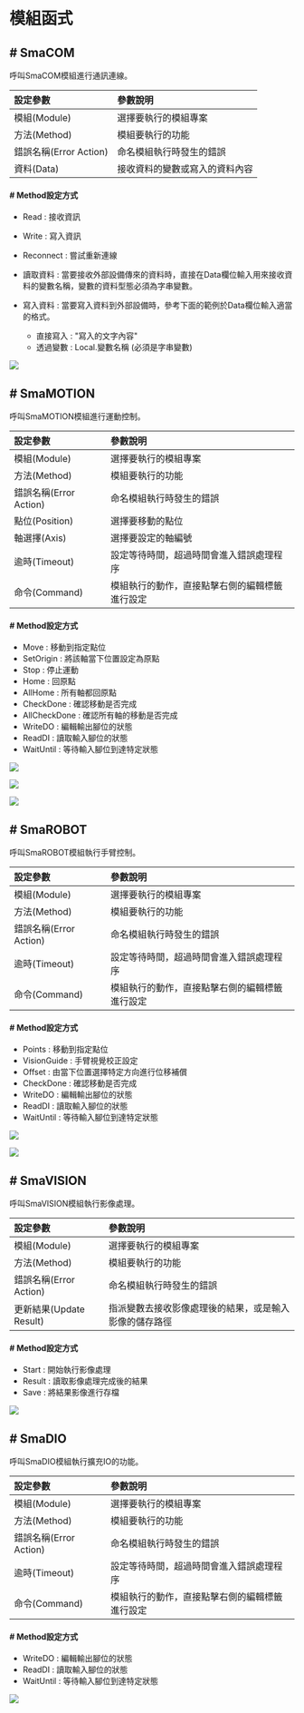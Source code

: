 # 模組函式

## \# SmaCOM

呼叫SmaCOM模組進行通訊連線。

| 設定參數 | 參數說明 |
| :--- | :--- |
| 模組\(Module\) | 選擇要執行的模組專案 |
| 方法\(Method\) | 模組要執行的功能 |
| 錯誤名稱\(Error Action\) | 命名模組執行時發生的錯誤 |
| 資料\(Data\) | 接收資料的變數或寫入的資料內容 |

#### \# Method設定方式

* Read : 接收資訊
* Write : 寫入資訊
* Reconnect : 嘗試重新連線

* 讀取資料 : 當要接收外部設備傳來的資料時，直接在Data欄位輸入用來接收資料的變數名稱，變數的資料型態必須為字串變數。
* 寫入資料 : 當要寫入資料到外部設備時，參考下面的範例於Data欄位輸入適當的格式。
  * 直接寫入 : "寫入的文字內容"
  * 透過變數 : Local.變數名稱 \(必須是字串變數\)

![](../../../.gitbook/assets/smacomfunction.jpg)

## \# SmaMOTION

呼叫SmaMOTION模組進行運動控制。

| 設定參數 | 參數說明 |
| :--- | :--- |
| 模組\(Module\) | 選擇要執行的模組專案 |
| 方法\(Method\) | 模組要執行的功能 |
| 錯誤名稱\(Error Action\) | 命名模組執行時發生的錯誤 |
| 點位\(Position\) | 選擇要移動的點位 |
| 軸選擇\(Axis\) | 選擇要設定的軸編號 |
| 逾時\(Timeout\) | 設定等待時間，超過時間會進入錯誤處理程序 |
| 命令\(Command\) | 模組執行的動作，直接點擊右側的編輯標籤進行設定 |

#### \# Method設定方式

* Move : 移動到指定點位
* SetOrigin : 將該軸當下位置設定為原點
* Stop : 停止運動
* Home : 回原點
* AllHome : 所有軸都回原點
* CheckDone : 確認移動是否完成
* AllCheckDone : 確認所有軸的移動是否完成
* WriteDO : 編輯輸出腳位的狀態
* ReadDI : 讀取輸入腳位的狀態
* WaitUntil : 等待輸入腳位到達特定狀態

![](../../../.gitbook/assets/motionfunction1.JPG)

![](../../../.gitbook/assets/motionfunction2.JPG)

![](../../../.gitbook/assets/motionfunction3.JPG)

## \# SmaROBOT

呼叫SmaROBOT模組執行手臂控制。

| 設定參數 | 參數說明 |
| :--- | :--- |
| 模組\(Module\) | 選擇要執行的模組專案 |
| 方法\(Method\) | 模組要執行的功能 |
| 錯誤名稱\(Error Action\) | 命名模組執行時發生的錯誤 |
| 逾時\(Timeout\) | 設定等待時間，超過時間會進入錯誤處理程序 |
| 命令\(Command\) | 模組執行的動作，直接點擊右側的編輯標籤進行設定 |

#### \# Method設定方式

* Points : 移動到指定點位
* VisionGuide : 手臂視覺校正設定
* Offset : 由當下位置選擇特定方向進行位移補償
* CheckDone : 確認移動是否完成
* WriteDO : 編輯輸出腳位的狀態
* ReadDI : 讀取輸入腳位的狀態
* WaitUntil : 等待輸入腳位到達特定狀態

![](../../../.gitbook/assets/smarobotfunction1.JPG)

![](../../../.gitbook/assets/smarobotfunction2.JPG)

## \# SmaVISION

呼叫SmaVISION模組執行影像處理。

| 設定參數 | 參數說明 |
| :--- | :--- |
| 模組\(Module\) | 選擇要執行的模組專案 |
| 方法\(Method\) | 模組要執行的功能 |
| 錯誤名稱\(Error Action\) | 命名模組執行時發生的錯誤 |
| 更新結果\(Update Result\) | 指派變數去接收影像處理後的結果，或是輸入影像的儲存路徑 |

#### \# Method設定方式

* Start : 開始執行影像處理
* Result : 讀取影像處理完成後的結果
* Save : 將結果影像進行存檔

![](../../../.gitbook/assets/smavisionfunction.jpg)

## \# SmaDIO

呼叫SmaDIO模組執行擴充IO的功能。

| 設定參數 | 參數說明 |
| :--- | :--- |
| 模組\(Module\) | 選擇要執行的模組專案 |
| 方法\(Method\) | 模組要執行的功能 |
| 錯誤名稱\(Error Action\) | 命名模組執行時發生的錯誤 |
| 逾時\(Timeout\) | 設定等待時間，超過時間會進入錯誤處理程序 |
| 命令\(Command\) | 模組執行的動作，直接點擊右側的編輯標籤進行設定 |

#### \# Method設定方式

* WriteDO : 編輯輸出腳位的狀態
* ReadDI : 讀取輸入腳位的狀態
* WaitUntil : 等待輸入腳位到達特定狀態

![](../../../.gitbook/assets/smadiofunction.jpg)
